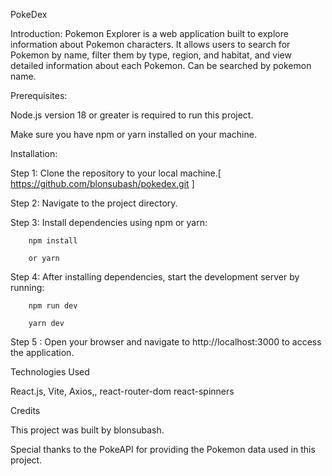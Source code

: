 PokeDex

Introduction:
Pokemon Explorer is a web application built to explore information about Pokemon characters. It allows users to search for Pokemon by name, filter them by type, region, and habitat, and view detailed information about each Pokemon. Can be searched by pokemon name.

Prerequisites:

Node.js version 18 or greater is required to run this project.

Make sure you have npm or yarn installed on your machine.

Installation:

Step 1: Clone the repository to your local machine.[ https://github.com/blonsubash/pokedex.git ]

Step 2: Navigate to the project directory.

Step 3: Install dependencies using npm or yarn:

        npm install
      
        or yarn

Step 4: After installing dependencies, start the development server by running:

        npm run dev
        
        yarn dev

Step 5 : Open your browser and navigate to http://localhost:3000 to access the application.

Technologies Used

React.js,
Vite,
Axios,,
react-router-dom
react-spinners

Credits

This project was built by blonsubash.

Special thanks to the PokeAPI for providing the Pokemon data used in this project.
